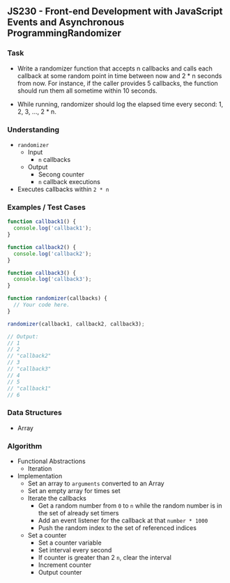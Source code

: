 ## JS230 - Front-end Development with JavaScript Events and Asynchronous ProgrammingRandomizer

### Task
- Write a randomizer function that accepts n callbacks and calls each callback at some random point in time between now and 2 * n seconds from now. For instance, if the caller provides 5 callbacks, the function should run them all sometime within 10 seconds.

- While running, randomizer should log the elapsed time every second: 1, 2, 3, ..., 2 * n.

### Understanding
- `randomizer`
  + Input
    * `n` callbacks
  + Output
    * Secong counter
    * `n` callback executions
- Executes callbacks within `2 * n`

### Examples / Test Cases
```js
function callback1() {
  console.log('callback1');
}

function callback2() {
  console.log('callback2');
}

function callback3() {
  console.log('callback3');
}

function randomizer(callbacks) {
  // Your code here.
}

randomizer(callback1, callback2, callback3);

// Output:
// 1
// 2
// "callback2"
// 3
// "callback3"
// 4
// 5
// "callback1"
// 6
```

### Data Structures
- Array

### Algorithm
- Functional Abstractions
  + Iteration
- Implementation
  + Set an array to `arguments` converted to an Array
  + Set an empty array for times set
  + Iterate the callbacks
    * Get a random number from `0` to `n` while the random number is in the set of already set timers
    * Add an event listener for the callback at that `number * 1000`
    * Push the random index to the set of referenced indices
  + Set a counter
    * Set a counter variable
    * Set interval every second
    * If counter is greater than 2 `n`, clear the interval
    * Increment counter
    * Output counter
